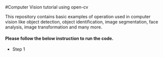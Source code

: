 #Computer Vision tutorial using open-cv

This repository contains basic examples of operation used in  computer vision like object detection, object identification, image segmentation, face analysis, image transformation and many more. 


#### Please follow the below instruction to run the code.

- Step 1 
